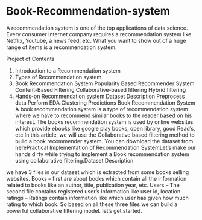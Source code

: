 # Book-Recommendation-system
A recommendation system is one of the top applications of data science. Every consumer Internet company requires a recommendation system like Netflix, Youtube, a news feed, etc. What you want to show out of a huge range of items is a recommendation system.​

Project of Contents
​

1. Introduction to a Recommendation system​
2. Types of Recommendation system​
3. Book Recommendation System
Popularity Based Recommender System
Content-Based Filtering
Collaborative-based filtering
Hybrid filtering​
4. Hands-on Recommendation system
Dataset Description
Preprocess data
Perform EDA
Clustering
Predictions
Book Recommendation System
A book recommendation system is a type of recommendation system where we have to recommend similar books to the reader based on his interest. The books recommendation system is used by online websites which provide ebooks like google play books, open library, good Read’s, etc.​In this article, we will use the Collaborative based filtering method to build a book recommender system. You can download the dataset from here​​Practical Implementation of Recommendation System​Let’s make our hands dirty while trying to implement a Book recommendation system using collaborative filtering.​Dataset Description

we have 3 files in our dataset which is extracted from some books selling websites.​
Books – first are about books which contain all the information related to books like an author, title, publication year, etc.​
Users – The second file contains registered user’s information like user id, location.​
ratings – Ratings contain information like which user has given how much rating to which book.
So based on all these three files we can build a powerful collaborative filtering model. let’s get started.
